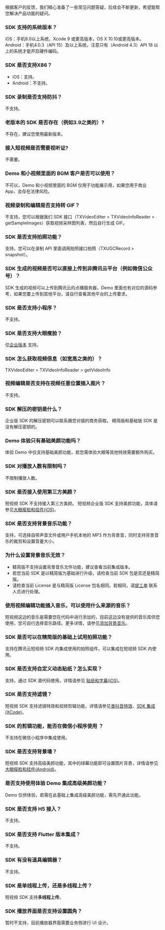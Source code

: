 根据客户的反馈，我们精心准备了一些常见问题答疑，后续会不断更新，希望能帮您解决产品功能的疑问。
 
[](id:que1)
### SDK 支持的系统版本？
 iOS：手机8.0以上系统，Xcode 9 或更高版本，OS X 10.10或更高版本。
Android：手机4.0.3（API 15）及以上系统，注意只有（Android 4.3）API 18 以上的系统才能开启硬件编码。

[](id:que2)
### SDK 是否支持X86？
- iOS：支持。      
- Android：不支持。

[](id:que3)
### SDK 录制是否支持防抖？
不支持。

[](id:que4)
### 老版本的 SDK 是否存在（例如3.9之类的）?
不存在，建议您使用最新版本。

[](id:que5)
### 接入短视频是否需要视听证?
不需要。

[](id:que6)
### Demo 和小视频里面的 BGM 客户是否可以使用？
不可以，Demo 和小视频里面的 BGM 仅用于功能展示用，如果您用于商业 App，会存在法律风险。

[](id:que7)
### 视频录制和编辑是否支持转 GIF？
不支持，您可以根据我们 SDK 接口（TXVideoEditer > TXVideoInfoReader > getSampleImages）获取视频采样图列表，然后自行生成 GIF。

[](id:que8)
### SDK 是否支持拍照功能？
支持，您可以在录制 API 里面调用拍照接口拍照（TXUGCRecord > snapshot）。

[](id:que9)
### SDK 生成的视频是否可以直接上传到非腾讯云平台（例如微信公众号）？
SDK 生成的视频可以上传到腾讯云的点播服务器，Demo 里面也有对应的源码参考，如果您要上传到其他平台，请自行查看其他平台的上传要求。

[](id:que10)
### SDK 是否支持小程序？
不支持。

[](id:que11)
### SDK 是否支持大眼瘦脸？
仅[企业版本](https://cloud.tencent.com/product/x-magic) 支持。

[](id:que12)
### SDK 怎么获取视频信息（如宽高之类的）？
TXVideoEditer > TXVideoInfoReader > getVideoInfo

[](id:que13)
### 视频编辑是否支持在视频任意位置插入图片？
不支持。

[](id:que14)
### SDK 解压的密钥是什么？
企业版 SDK 的解压密钥可以联系跟您对接的商务获取。
精简版和基础版 SDK 是没有解压密钥的。 


[](id:que15)
### Demo 体验只有基础美颜功能吗？

体验 Demo 中仅支持基础美颜功能，若您需体验大眼等其他特效需要额外购买。

[](id:que16)
### SDK 对播放人数有限制吗？

不限制播放人数。

[](id:que17)
### SDK 是否接入使用第三方美颜？

短视频 SDK 不支持接入第三方美颜。
短视频企业版 SDK 支持美颜功能，具体请参见[大眼瘦脸和挂件(iOS)](https://cloud.tencent.com/document/product/584/13509)。

[](id:que18)
### SDK 是否支持背景音乐功能？

支持，可选择自带声音文件或用户手机本地的 MP3 作为背景音，同时支持背景音乐的裁剪和设置音量大小。

[](id:que19)
### 为什么设置背景音乐无效？

- 精简版不支持设置背景音乐文件功能，建议查看当前集成版本。
- 若您当前 SDK 是以精简版为基础进行升级，请检查当前 SDK 包是否还是精简版。
- 请检查当前 License 是与精简版 License 包名相同。若相同，请[提工单](https://console.cloud.tencent.com/workorder/category) 联系人员进行处理。

[](id:que20)
### 使用视频编辑功能插入音乐，可以使用什么来源的音乐？

短视频这边的音乐是需要您在代码中进行添加的，目前这边没有提供的音乐库供您使用，您可自行选择音乐路径。更多详情，请参见[添加背景音乐](https://cloud.tencent.com/document/product/584/20316)。

[](id:que21)
### SDK 是否可以在精简版的基础上试用拍照功能？

支持在腾讯云短视频 SDK 内集成使用的拍照组件，可以集成在短视频 SDK 内使用。

[](id:que22)
### SDK 是否支持自定义动态贴纸？怎么实现？

支持，通过 SDK 源代码使用，详情请参见 [贴纸和字幕(iOS)](https://cloud.tencent.com/document/product/584/20325)。

[](id:que23)
### SDK 是否支持滤镜？

短视频 SDK 支持滤镜特效和视频剪辑功能，详情请参见[类抖音特效](https://cloud.tencent.com/document/product/584/20323)、[SDK 集成(XCode)](https://cloud.tencent.com/document/product/584/11638#.E6.AD.A5.E9.AA.A42.EF.BC.9A.E4.BD.BF.E7.94.A8-ugckit)。

[](id:que24)
### SDK 的剪辑功能，能否在微信小程序使用 ？

不支持在微信小程序中集成使用。

[](id:que25)
### SDK 是否支持背景墙？

短视频 SDK 支持高级美颜功能，其中的绿幕功能即可设置图片背景，详情请参见[大眼瘦脸和挂件(Android)](https://cloud.tencent.com/document/product/584/13510#4.-.E7.BB.BF.E5.B9.95.E5.8A.9F.E8.83.BD)。

[](id:que26)
### 是否支持使用体验 Demo 集成高级美颜功能？

Demo 仅供体验，若需在此基础上集成高级美颜功能，需先开通此功能。

[](id:que27)
### SDK 是否支持 H5 接入？

不支持。

[](id:que28)
### SDK 是否支持 Flutter 版本集成？

不支持。

[](id:que29)
### SDK 有没有道具编辑器？

不支持。

[](id:que30)
### SDK 是单线程上传，还是多线程上传？

短视频 SDK 支持**多线程上传**。

[](id:que31)
### SDK 播放界面是否支持设置圆角？
暂时不支持，目前播放器界面需要业务侧进行 UI 设计。

